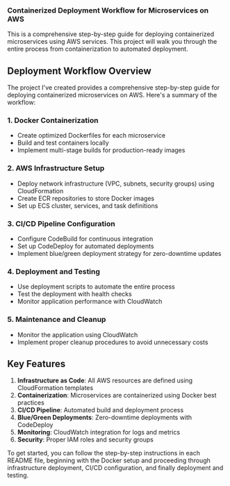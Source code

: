 ### Containerized Deployment Workflow for Microservices on AWS

This is a comprehensive step-by-step guide for deploying containerized microservices using AWS services. This project will walk you through the entire process from containerization to automated deployment.

## Deployment Workflow Overview

The project I've created provides a comprehensive step-by-step guide for deploying containerized microservices on AWS. Here's a summary of the workflow:

### 1. Docker Containerization

- Create optimized Dockerfiles for each microservice
- Build and test containers locally
- Implement multi-stage builds for production-ready images


### 2. AWS Infrastructure Setup

- Deploy network infrastructure (VPC, subnets, security groups) using CloudFormation
- Create ECR repositories to store Docker images
- Set up ECS cluster, services, and task definitions


### 3. CI/CD Pipeline Configuration

- Configure CodeBuild for continuous integration
- Set up CodeDeploy for automated deployments
- Implement blue/green deployment strategy for zero-downtime updates


### 4. Deployment and Testing

- Use deployment scripts to automate the entire process
- Test the deployment with health checks
- Monitor application performance with CloudWatch


### 5. Maintenance and Cleanup

- Monitor the application using CloudWatch
- Implement proper cleanup procedures to avoid unnecessary costs


## Key Features

1. **Infrastructure as Code**: All AWS resources are defined using CloudFormation templates
2. **Containerization**: Microservices are containerized using Docker best practices
3. **CI/CD Pipeline**: Automated build and deployment process
4. **Blue/Green Deployments**: Zero-downtime deployments with CodeDeploy
5. **Monitoring**: CloudWatch integration for logs and metrics
6. **Security**: Proper IAM roles and security groups


To get started, you can follow the step-by-step instructions in each README file, beginning with the Docker setup and proceeding through infrastructure deployment, CI/CD configuration, and finally deployment and testing.